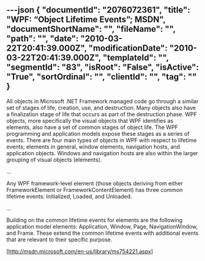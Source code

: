 ---json
{
  "documentId": "2076072361",
  "title": "WPF: “Object Lifetime Events”; MSDN",
  "documentShortName": "",
  "fileName": "",
  "path": "",
  "date": "2010-03-22T20:41:39.000Z",
  "modificationDate": "2010-03-22T20:41:39.000Z",
  "templateId": "",
  "segmentId": "83",
  "isRoot": "False",
  "isActive": "True",
  "sortOrdinal": "",
  "clientId": "",
  "tag": ""
}
---

All objects in Microsoft .NET Framework managed code go through a similar set of stages of life, creation, use, and destruction. Many objects also have a finalization stage of life that occurs as part of the destruction phase. WPF objects, more specifically the visual objects that WPF identifies as elements, also have a set of common stages of object life. The WPF programming and application models expose these stages as a series of events. There are four main types of objects in WPF with respect to lifetime events; elements in general, window elements, navigation hosts, and application objects. Windows and navigation hosts are also within the larger grouping of visual objects (elements).

…

Any WPF framework-level element (those objects deriving from either FrameworkElement  or FrameworkContentElement) has three common lifetime events: Initialized, Loaded, and Unloaded.

…

Building on the common lifetime events for elements are the following application model elements: Application, Window, Page, NavigationWindow, and Frame. These extend the common lifetime events with additional events that are relevant to their specific purpose.

[http://msdn.microsoft.com/en-us/library/ms754221.aspx]
